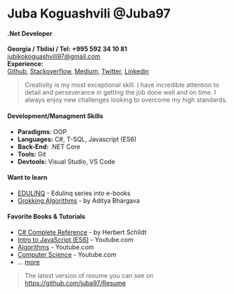 # Juba Koguashvili @Juba97

#### .Net Developer

**Georgia / Tbilisi / Tel: +995 592 34 10 81** <br/>
[jubikokoguashvili97@gmail.com](mailto:jubikokoguashvili97@gmail.com)<br/>
**Experience:**  <br/>
[Github](https://github.com/juba97), [Stackoverflow](https://stackoverflow.com/users/14513605/juba-koguashvili), [Medium](https://juba97.medium.com/), [Twitter](https://twitter.com/jubakoguashvili), [Linkedin](https://www.linkedin.com/in/juba-koguashvili-0a2108a8/)

> Creativity is my most exceptional skill. I have incredible attention to detail and
perseverance in getting the job done well and on time. I always enjoy new challenges
looking to overcome my high standards.

#### **Development/Managment Skills**

 - **Paradigms**: OOP
 - **Languages:** C#, T-SQL, Javascript (ES6)
 - **Back-End:** .NET Core
 - **Tools:**  Git
 - **Devtools:** Visual Studio, VS Code

#### **Want to learn**

 * [EDULINQ](https://codeblog.jonskeet.uk/category/edulinq/) - Edulinq series into e-books
 * [Grokking Algorithms](https://g.co/kgs/mJZWhZ) -   by Aditya Bhargava


#### **Favorite Books & Tutorials**

* [C# Complete Reference](https://g.co/kgs/PdGfJK) - by Herbert Schildt 
* [Intro to JavaScript (ES6)](https://www.youtube.com/playlist?list=PL-xu4i_QDSxcoDNeh8rx5-pHCCTOg0XsI) - Youtube.com
* [Algorithms](https://www.youtube.com/playlist?list=PLJTvi6Vq8-z9dFHYbvY5EVTNfgVjAUGWK) - Youtube.com
* [Computer Science](https://www.youtube.com/playlist?list=PL8dPuuaLjXtNlUrzyH5r6jN9ulIgZBpdo) - Youtube.com
* ... [more](https://github.com/juba97/Book)

> The latest version of resume you can see on https://github.com/juba97/Resume
